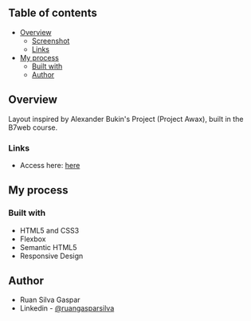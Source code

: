 ## Table of contents

- [Overview](#overview)
  - [Screenshot](#screenshot)
  - [Links](#links)
- [My process](#my-process)
  - [Built with](#built-with)
  - [Author](#author)

## Overview

Layout inspired by Alexander Bukin's Project (Project Awax), built in the B7web course.

### Links

- Access here: [here](https://endearing-mandazi-39ba82.netlify.app/)

## My process

### Built with

- HTML5 and CSS3
- Flexbox
- Semantic HTML5
- Responsive Design

## Author

- Ruan Silva Gaspar
- Linkedin - [@ruangasparsilva](https://www.linkedin.com/in/ruan-silva-gaspar-a13a89226/)
